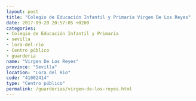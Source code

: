 ```yaml
---
layout: post
title: "Colegio de Educación Infantil y Primaria Virgen De Los Reyes"
date: 2017-09-20 20:57:05 +0200
categories:
- Colegio de Educación Infantil y Primaria
- sevilla
- lora-del-rio
- Centro público
- guarderia
name: "Virgen De Los Reyes"
province: "Sevilla"
location: "Lora del Rio"
code: "41002414"
type: "Centro público"
permalink: /guarderias/virgen-de-los-reyes.html
---
```

